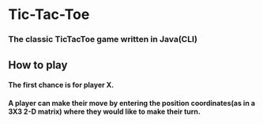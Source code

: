 # Tic-Tac-Toe

### The classic TicTacToe game written in Java(CLI)

## How to play
#### The first chance is for player X.
#### A player can make their move by entering the position coordinates(as in a 3X3 2-D matrix) where they would like to make their turn.
